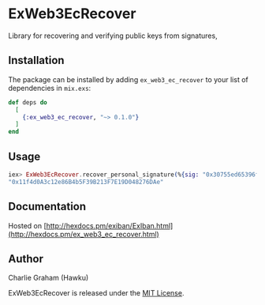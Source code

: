 # ExWeb3EcRecover

Library for recovering and verifying public keys from signatures,

## Installation

The package can be installed
by adding `ex_web3_ec_recover` to your list of dependencies in `mix.exs`:

```elixir
def deps do
  [
    {:ex_web3_ec_recover, "~> 0.1.0"}
  ]
end
```


## Usage

```elixir
iex> ExWeb3EcRecover.recover_personal_signature(%{sig: "0x30755ed65396facf86c53e6217c52b4daebe72aa4941d89635409de4c9c7f9466d4e9aaec7977f05e923889b33c0d0dd27d7226b6e6f56ce737465c5cfd04be400", msg: "Hello world"})
"0x11f4d0A3c12e86B4b5F39B213F7E19D048276DAe"

```



## Documentation
Hosted on [http://hexdocs.pm/exiban/ExIban.html](http://hexdocs.pm/ex_web3_ec_recover.html)

## Author
Charlie Graham (Hawku)

ExWeb3EcRecover is released under the [MIT License](https://github.com/appcues/exsentry/blob/master/LICENSE.txt).